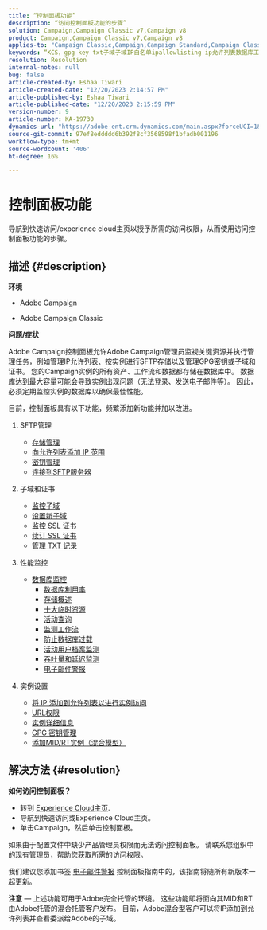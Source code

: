 ```yaml
---
title: “控制面板功能”
description: “访问控制面板功能的步骤”
solution: Campaign,Campaign Classic v7,Campaign v8
product: Campaign,Campaign Classic v7,Campaign v8
applies-to: "Campaign Classic,Campaign,Campaign Standard,Campaign Classic v7,Campaign v8"
keywords: “KCS，gpg key txt子域子域IP白名单ipallowlisting ip允许列表数据库工作流委派cname csr ssl sftp txt url权限监视吞吐量”
resolution: Resolution
internal-notes: null
bug: false
article-created-by: Eshaa Tiwari
article-created-date: "12/20/2023 2:14:57 PM"
article-published-by: Eshaa Tiwari
article-published-date: "12/20/2023 2:15:59 PM"
version-number: 9
article-number: KA-19730
dynamics-url: "https://adobe-ent.crm.dynamics.com/main.aspx?forceUCI=1&pagetype=entityrecord&etn=knowledgearticle&id=099af126-429f-ee11-be37-6045bd0065f9"
source-git-commit: 97ef8eddddd6b392f8cf3568598f1bfadb001196
workflow-type: tm+mt
source-wordcount: '406'
ht-degree: 16%

---
```


# 控制面板功能


导航到快速访问/experience cloud主页以授予所需的访问权限，从而使用访问控制面板功能的步骤。

## 描述 {#description}


<b>环境</b>

- Adobe Campaign

- Adobe Campaign Classic

<b>问题/症状</b>

Adobe Campaign控制面板允许Adobe Campaign管理员监视关键资源并执行管理任务，例如管理IP允许列表、按实例进行SFTP存储以及管理GPG密钥或子域和证书。 您的Campaign实例的所有资产、工作流和数据都存储在数据库中。 数据库达到最大容量可能会导致实例出现问题（无法登录、发送电子邮件等）。 因此，必须定期监控实例的数据库以确保最佳性能。

目前，控制面板具有以下功能，频繁添加新功能并加以改进。

1. SFTP管理
   - [存储管理](https://experienceleague.adobe.com/docs/control-panel/using/sftp-management/sftp-storage-management.html?lang=en)
   - [向允许列表添加 IP 范围](https://experienceleague.adobe.com/docs/control-panel/using/sftp-management/ip-range-allow-listing.html?lang=en)
   - [密钥管理](https://experienceleague.adobe.com/docs/control-panel/using/sftp-management/key-management.html?lang=en)
   - [连接到SFTP服务器](https://experienceleague.adobe.com/docs/control-panel/using/sftp-management/logging-into-sftp-server.html?lang=en)
2. 子域和证书
   - [监控子域](https://experienceleague.adobe.com/docs/control-panel/using/subdomains-and-certificates/monitoring-subdomains.html?lang=en)
   - [设置新子域](https://experienceleague.adobe.com/docs/control-panel/using/subdomains-and-certificates/setting-up-new-subdomain.html?lang=en)
   - [监控 SSL 证书](https://experienceleague.adobe.com/docs/control-panel/using/subdomains-and-certificates/monitoring-ssl-certificates.html?lang=en)
   - [续订 SSL 证书](https://experienceleague.adobe.com/docs/control-panel/using/subdomains-and-certificates/renewing-subdomain-certificate.html?lang=en)
   - [管理 TXT 记录](https://experienceleague.adobe.com/docs/control-panel/using/subdomains-and-certificates/managing-txt-records.html?lang=en)
3. 性能监控
   - [数据库监控](https://experienceleague.adobe.com/docs/control-panel/using/performance-monitoring/database-monitoring/database-monitoring.html?lang=zh-Hans)
      - [数据库利用率](https://experienceleague.adobe.com/docs/control-panel/using/performance-monitoring/database-monitoring/database-utilization.html?lang=en)
      - [存储概述](https://experienceleague.adobe.com/docs/control-panel/using/performance-monitoring/database-monitoring/database-storage-overview.html?lang=en)
      - [十大临时资源](https://experienceleague.adobe.com/docs/control-panel/using/performance-monitoring/database-monitoring/database-top-ten-resources.html?lang=en)
      - [活动查询](https://experienceleague.adobe.com/docs/control-panel/using/performance-monitoring/database-monitoring/database-active-queries.html?lang=en)
      - [监测工作流](https://experienceleague.adobe.com/docs/control-panel/using/performance-monitoring/database-monitoring/workflow-monitoring.html?lang=zh-Hans)
      - [防止数据库过载](https://experienceleague.adobe.com/docs/control-panel/using/performance-monitoring/database-monitoring/database-preventing-overload.html?lang=en)
      - [活动用户档案监测](https://experienceleague.adobe.com/docs/control-panel/using/performance-monitoring/active-profiles-monitoring.html?lang=en)
      - [吞吐量和延迟监测](https://experienceleague.adobe.com/docs/control-panel/using/performance-monitoring/thoughputs-latencies.html?lang=en)
      - [电子邮件警报](https://experienceleague.adobe.com/docs/control-panel/using/performance-monitoring/email-alerting.html?lang=en)
4. 实例设置

   - [将 IP 添加到允许列表以进行实例访问](https://experienceleague.adobe.com/docs/control-panel/using/instances-settings/ip-allow-listing-instance-access.html?lang=en)
   - [URL权限](https://experienceleague.adobe.com/docs/control-panel/using/instances-settings/url-permissions.html?lang=en)
   - [实例详细信息](https://experienceleague.adobe.com/docs/control-panel/using/instances-settings/instance-details.html?lang=en)
   - [GPG 密钥管理](https://experienceleague.adobe.com/docs/control-panel/using/instances-settings/gpg-keys-management.html?lang=en)
   - [添加MID/RT实例（混合模型）](https://experienceleague.adobe.com/docs/control-panel/using/instances-settings/external-accounts.html?lang=en)



## 解决方法 {#resolution}


<b>如何访问控制面板？ </b>

- 转到 [Experience Cloud主页](https://experiencecloud.adobe.com).
- 导航到快速访问或Experience Cloud主页。
- 单击Campaign，然后单击控制面板。


如果由于配置文件中缺少产品管理员权限而无法访问控制面板。 请联系您组织中的现有管理员，帮助您获取所需的访问权限。

我们建议您添加书签 [电子邮件警报](https://experienceleague.adobe.com/docs/control-panel/using/alerts-events/email-alerting.html) 控制面板指南中的，该指南将随所有新版本一起更新。

<b>注意</b>  — 上述功能可用于Adobe完全托管的环境。 这些功能即将面向其MID和RT由Adobe托管的混合托管客户发布。 目前，Adobe混合型客户可以将IP添加到允许列表并查看委派给Adobe的子域。
